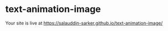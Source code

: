 # text-animation-image
Your site is live at
https://salauddin-sarker.github.io/text-animation-image/
